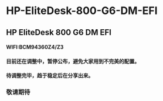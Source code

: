 # HP-EliteDesk-800-G6-DM-EFI
## HP EliteDesk 800 G6 DM EFI
#### WIFI:BCM94360Z4/Z3
#### 目前还在调整中，暂停公布，避免大家用到不完美的配置。
#### 待调整完毕，趋于稳定后在分享出来。
### 敬请期待

